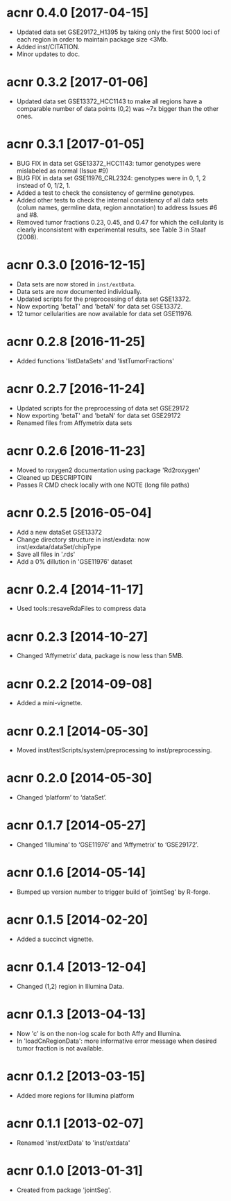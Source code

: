 # acnr 0.4.0 [2017-04-15]

* Updated data set GSE29172_H1395 by taking only the first 5000 loci of each
  region in order to maintain package size <3Mb.
* Added inst/CITATION.
* Minor updates to doc.

# acnr 0.3.2 [2017-01-06]

* Updated data set GSE13372_HCC1143 to make all regions have a comparable 
  number of data points (0,2) was ~7x bigger than the other ones.

# acnr 0.3.1 [2017-01-05]

* BUG FIX in data set GSE13372_HCC1143: tumor genotypes were mislabeled as 
  normal (Issue #9)
* BUG FIX in data set GSE11976_CRL2324: genotypes were in 0, 1, 2 instead of 
  0, 1/2, 1.
* Added a test to check the consistency of germline genotypes.
* Added other tests to check the internal consistency of all data sets (colum
  names, germline data, region annotation) to address Issues #6 and #8.
* Removed tumor fractions 0.23, 0.45, and 0.47 for which the cellularity is 
  clearly inconsistent with experimental results, see Table 3 in Staaf (2008).


# acnr 0.3.0 [2016-12-15]

* Data sets are now stored in `inst/extData`.
* Data sets are now documented individually.
* Updated scripts for the preprocessing of data set GSE13372.
* Now exporting 'betaT' and 'betaN' for data set GSE13372.
* 12 tumor cellularities are now available for data set GSE11976.

# acnr 0.2.8 [2016-11-25]

* Added functions 'listDataSets' and 'listTumorFractions'

# acnr 0.2.7 [2016-11-24]

* Updated scripts for the preprocessing of data set GSE29172
* Now exporting 'betaT' and 'betaN' for data set GSE29172
* Renamed files from Affymetrix data sets

# acnr 0.2.6 [2016-11-23]

* Moved to roxygen2 documentation using package 'Rd2roxygen'
* Cleaned up DESCRIPTOIN
* Passes R CMD check locally with one NOTE (long file paths)

# acnr 0.2.5 [2016-05-04]

* Add a new dataSet GSE13372
* Change directory structure in inst/exdata: now inst/exdata/dataSet/chipType
* Save all files in '.rds'
* Add a 0% dillution in 'GSE11976' dataset

# acnr 0.2.4 [2014-11-17]

* Used tools::resaveRdaFiles to compress data

# acnr 0.2.3 [2014-10-27]

* Changed ‘Affymetrix’ data, package is now less than 5MB.

# acnr 0.2.2 [2014-09-08]

* Added a mini-vignette.

# acnr 0.2.1 [2014-05-30]

* Moved inst/testScripts/system/preprocessing to inst/preprocessing.

# acnr 0.2.0 [2014-05-30]

* Changed ‘platform’ to ‘dataSet’.

# acnr 0.1.7 [2014-05-27]

* Changed ‘Illumina’ to ‘GSE11976’ and ‘Affymetrix’ to ‘GSE29172’.

# acnr 0.1.6 [2014-05-14]

* Bumped up version number to trigger build of 'jointSeg' by R-forge.

# acnr 0.1.5 [2014-02-20]

* Added a succinct vignette.

# acnr 0.1.4 [2013-12-04]

* Changed (1,2) region in Illumina Data.

# acnr 0.1.3 [2013-04-13]

* Now 'c' is on the non-log scale for both Affy and Illumina.
* In 'loadCnRegionData': more informative error message when desired
tumor fraction is not available.

# acnr 0.1.2 [2013-03-15]

* Added more regions for Illumina platform

# acnr 0.1.1 [2013-02-07]

* Renamed 'inst/extData' to 'inst/extdata'

# acnr 0.1.0 [2013-01-31]

* Created from package 'jointSeg'.
